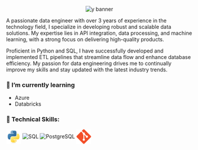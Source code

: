 <p align="center">
  <img width=auto height="250" src="https://github.com/user-attachments/assets/6cea7296-c5ad-4559-8605-cb4bce03fc5c" alt="y banner">
</p>
<p align="left">A passionate data engineer with over 3 years of experience in the technology field, I specialize in developing robust and scalable data solutions. My expertise lies in API integration, data processing, and machine learning, with a strong focus on delivering high-quality products.</p>
  
<p align="left">Proficient in Python and SQL, I have successfully developed and implemented ETL pipelines that streamline data flow and enhance database efficiency. My passion for data engineering drives me to continually improve my skills and stay updated with the latest industry trends.</p>

<h3> 🌱 I’m currently learning</h3>

- Azure
- Databricks

<h3>💼 Technical Skills: </h3>
<p>
  <img margin-right="20" align="center" alt="Python" height="40" width="40" src="https://raw.githubusercontent.com/devicons/devicon/master/icons/python/python-original.svg">
  <img margin-right="20" align="center" alt="SQL" height="40" width="40" src="https://github.com/railwayapp/devicons/blob/main/static/i/mysql.svg">
  <img margin-right="20" align="center" alt="PostgreSQL" height="40" width="40" src="https://github.com/railwayapp/devicons/blob/main/static/i/postgresql.svg">
  <img margin-right="20" align="center" alt="Git" height="40" width="40" src="https://raw.githubusercontent.com/devicons/devicon/master/icons/git/git-original.svg"> 
</p>

